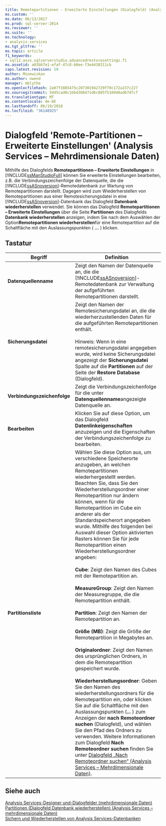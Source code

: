 ```yaml
---
title: Remotepartitionen - Erweiterte Einstellungen (Dialogfeld) (Analysis Services – mehrdimensionale Daten) | Microsoft Docs
ms.custom: ''
ms.date: 06/13/2017
ms.prod: sql-server-2014
ms.reviewer: ''
ms.suite: ''
ms.technology:
- analysis-services
ms.tgt_pltfrm: ''
ms.topic: article
f1_keywords:
- sql12.asvs.sqlserverstudio.advancedrestoresettings.f1
ms.assetid: a03bb7e1-efaf-47c8-b0ee-f3e4438311cb
caps.latest.revision: 19
author: Minewiskan
ms.author: owend
manager: mblythe
ms.openlocfilehash: 2a07f3885475c207301942729f70c172a237c227
ms.sourcegitcommit: 5dd5cad0c1bbd308471d6c885f516948ad67dfcf
ms.translationtype: MT
ms.contentlocale: de-DE
ms.lasthandoff: 06/19/2018
ms.locfileid: "36148925"
---
```

# <a name="remote-partitions---advanced-settings-dialog-box-analysis-services---multidimensional-data"></a>Dialogfeld 'Remote-Partitionen – Erweiterte Einstellungen' (Analysis Services – Mehrdimensionale Daten)
  Mithilfe des Dialogfelds **Remotepartitionen – Erweiterte Einstellungen** in [!INCLUDE[ssManStudioFull](../includes/ssmanstudiofull-md.md)] können Sie erweiterte Einstellungen bearbeiten, z.B. die Verbindungszeichenfolge der Datenquelle, die die [!INCLUDE[ssASnoversion](../includes/ssasnoversion-md.md)]-Remotedatenbank zur Wartung von Remotepartitionen darstellt. Dagegen wird zum Wiederherstellen von Remotepartitionen aus einer Remotesicherungsdatei in eine [!INCLUDE[ssASnoversion](../includes/ssasnoversion-md.md)]-Datenbank das Dialogfeld **Datenbank wiederherstellen** verwendet. Sie können das Dialogfeld **Remotepartitionen – Erweiterte Einstellungen** über die Seite **Partitionen** des Dialogfelds **Datenbank wiederherstellen** anzeigen, indem Sie nach dem Auswählen der Option**Remotepartitionen wiederherstellen**für eine Remotepartition auf die Schaltfläche mit den Auslassungspunkten ( **...** ) klicken.  
  
## <a name="options"></a>Tastatur  
  
|Begriff|Definition|  
|----------|----------------|  
|**Datenquellenname**|Zeigt den Namen der Datenquelle an, die die [!INCLUDE[ssASnoversion](../includes/ssasnoversion-md.md)]-Remotedatenbank zur Verwaltung der aufgeführten Remotepartitionen darstellt.|  
|**Sicherungsdatei**|Zeigt den Namen der Remotesicherungsdatei an, die die wiederherzustellenden Daten für die aufgeführten Remotepartitionen enthält.<br /><br /> Hinweis: Wenn in eine remotesicherungsdatei angegeben wurde, wird keine Sicherungsdatei angezeigt der **Sicherungsdatei** Spalte auf die **Partitionen** auf der Seite der **Restore Database** (Dialogfeld).|  
|**Verbindungszeichenfolge**|Zeigt die Verbindungszeichenfolge für die unter **Datenquellenname**angezeigte Datenquelle an.|  
|**Bearbeiten**|Klicken Sie auf diese Option, um das Dialogfeld **Datenlinkeigenschaften** anzuzeigen und die Eigenschaften der Verbindungszeichenfolge zu bearbeiten.|  
|**Partitionsliste**|Wählen Sie diese Option aus, um verschiedene Speicherorte anzugeben, an welchen Remotepartitionen wiederhergestellt werden. Beachten Sie, dass Sie den Wiederherstellungsordner einer Remotepartition nur ändern können, wenn für die Remotepartition im Cube ein anderer als der Standardspeicherort angegeben wurde. Mithilfe des folgenden bei Auswahl dieser Option aktivierten Rasters können Sie für jede Remotepartition einen Wiederherstellungsordner angeben:<br /><br /> **Cube**: Zeigt den Namen des Cubes mit der Remotepartition an.<br /><br /> **MeasureGroup**: Zeigt den Namen der Measuregruppe, die die Remotepartition enthält.<br /><br /> **Partition**: Zeigt den Namen der Remotepartition an.<br /><br /> **Größe (MB)**: Zeigt die Größe der Remotepartition in Megabytes an.<br /><br /> **Originalordner**: Zeigt den Namen des ursprünglichen Ordners, in dem die Remotepartition gespeichert wurde.<br /><br /> **Wiederherstellungsordner**: Geben Sie den Namen des wiederherstellungsordners für die Remotepartition ein, oder klicken Sie auf die Schaltfläche mit den Auslassungspunkten (**...** ) zum Anzeigen der **nach Remoteordner suchen** (Dialogfeld), und wählen Sie den Pfad des Ordners zu verwenden. Weitere Informationen zum Dialogfeld **Nach Remoteordner suchen** finden Sie unter [Dialogfeld „Nach Remoteordner suchen“ &#40;Analysis Services – Mehrdimensionale Daten&#41;](browse-for-remote-folder-dialog-box-analysis-services-multidimensional-data.md).|  
  
## <a name="see-also"></a>Siehe auch  
 [Analysis Services-Designer und-Dialogfelder &#40;mehrdimensionale Daten&#41;](analysis-services-designers-and-dialog-boxes-multidimensional-data.md)   
 [Partitionen &#40;Dialogfeld Datenbank wiederherstellen&#41; &#40;Analysis Services – mehrdimensionale Daten&#41;](partitions-restore-database-dialog-box-analysis-services-multidimensional-data.md)   
 [Sichern und Wiederherstellen von Analysis Services-Datenbanken](multidimensional-models/backup-and-restore-of-analysis-services-databases.md)  
  
  